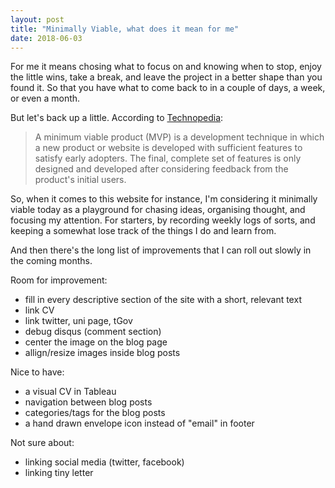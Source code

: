 ```yaml
---
layout: post
title: "Minimally Viable, what does it mean for me"
date: 2018-06-03
---
```


For me it means chosing what to focus on and knowing when to stop, enjoy the little wins, take a break, and leave the project in a better shape than you found it. So that you have what to come back to in a couple of days, a week, or even a month.

But let's back up a little. According to [Technopedia](https://www.techopedia.com/definition/27809/minimum-viable-product-mvp):
> A minimum viable product (MVP) is a development technique in which a new product or website is developed with sufficient features to satisfy early adopters. The final, complete set of features is only designed and developed after considering feedback from the product's initial users.

So, when it comes to this website for instance, I'm considering it minimally viable today as a playground for chasing ideas, organising thought, and focusing my attention. For starters, by recording weekly logs of sorts, and keeping a somewhat lose track of the things I do and learn from.

And then there's the long list of improvements that I can roll out slowly in the coming months.

Room for improvement:
* fill in every descriptive section of the site with a short, relevant text
* link CV
* link twitter, uni page, tGov
* debug disqus (comment section)
* center the image on the blog page
* allign/resize images inside blog posts

Nice to have:
* a visual CV in Tableau
* navigation between blog posts
* categories/tags for the blog posts
* a hand drawn envelope icon instead of "email" in footer

Not sure about:
* linking social media (twitter, facebook)
* linking tiny letter
